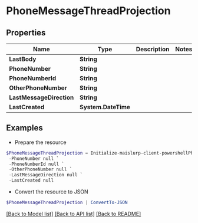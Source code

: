 # PhoneMessageThreadProjection
## Properties

Name | Type | Description | Notes
------------ | ------------- | ------------- | -------------
**LastBody** | **String** |  | 
**PhoneNumber** | **String** |  | 
**PhoneNumberId** | **String** |  | 
**OtherPhoneNumber** | **String** |  | 
**LastMessageDirection** | **String** |  | 
**LastCreated** | **System.DateTime** |  | 

## Examples

- Prepare the resource
```powershell
$PhoneMessageThreadProjection = Initialize-maislurp-client-powershellPhoneMessageThreadProjection  -LastBody null `
 -PhoneNumber null `
 -PhoneNumberId null `
 -OtherPhoneNumber null `
 -LastMessageDirection null `
 -LastCreated null
```

- Convert the resource to JSON
```powershell
$PhoneMessageThreadProjection | ConvertTo-JSON
```

[[Back to Model list]](../README#documentation-for-models) [[Back to API list]](../README#documentation-for-api-endpoints) [[Back to README]](../README)

